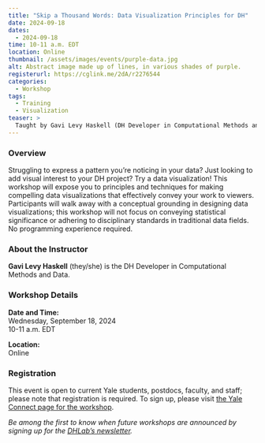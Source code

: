 ```yaml
---
title: "Skip a Thousand Words: Data Visualization Principles for DH"
date: 2024-09-18
dates:
  - 2024-09-18
time: 10-11 a.m. EDT
location: Online
thumbnail: /assets/images/events/purple-data.jpg
alt: Abstract image made up of lines, in various shades of purple.
registerurl: https://cglink.me/2dA/r2276544
categories:
  - Workshop
tags:
  - Training
  - Visualization
teaser: >
  Taught by Gavi Levy Haskell (DH Developer in Computational Methods and Data), this online workshop will introduce participants to principles and techniques for creating compelling data visualizations.
---
```

### Overview
Struggling to express a pattern you’re noticing in your data? Just looking to add visual interest to your DH project? Try a data visualization! This workshop will expose you to principles and techniques for making compelling data visualizations that effectively convey your work to viewers. Participants will walk away with a conceptual grounding in designing data visualizations; this workshop will not focus on conveying statistical significance or adhering to disciplinary standards in traditional data fields. No programming experience required.  
  
### About the Instructor  
**Gavi Levy Haskell** (they/she) is the DH Developer in Computational Methods and Data.  

### Workshop Details

**Date and Time:**   
Wednesday, September 18, 2024  
10-11 a.m. EDT  
  
**Location:**  
Online  
  
### Registration  
This event is open to current Yale students, postdocs, faculty, and staff; please note that registration is required. To sign up, please visit <a href='https://cglink.me/2dA/r2276544' target='_blank'>the Yale Connect page for the workshop</a>.  
  
*Be among the first to know when future workshops are announced by signing up for the <a href='https://subscribe.yale.edu/browse?search=digital+humanities' target='_blank'>DHLab’s newsletter</a>.*
